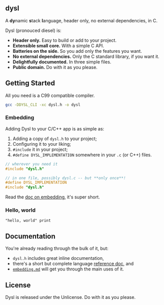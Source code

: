 ## dysl

A **dy**namic **s**tack **l**anguage, header only, no external dependencies, in C.

Dysl (pronouced diesel) is:
- **Header only.** Easy to build or add to your project.
- **Extensible small core.** With a simple C API.
- **Batteries on the side.** So you add only the features you want.
- **No external dependencies.** Only the C standard library, if you want it.
- **Delightfully documented.** In three simple files.
- **Public domain.** Do with it as you please.

## Getting Started

All you need is a C99 compatible compiler.

```sh
gcc -DDYSL_CLI -xc dysl.h -o dysl
```

### Embedding

Adding Dysl to your C/C++ app is as simple as:
1. Adding a copy of `dysl.h` to your project;
2. Configuring it to your liking;
3. `#include` it in your project;
4. `#define DYSL_IMPLEMENTATION` somewhere in your `.c` (or C++) files.

```c
// wherever you need it
#include "dysl.h"

// in one file, possibly dysl.c -- but **only once**!
#define DYSL_IMPLEMENTATION
#include "dysl.h"
```

Read the [doc on embedding](./docs/embedding.md), it's super short.

### Hello, world

```
"hello, world" print
```

## Documentation

You're already reading through the bulk of it, but:
- `dysl.h` includes great inline documentation,
- there's a short but complete language [reference doc](./docs/reference.md), and
- [`embedding.md`](./docs/embedding.md) will get you through the main uses of it.

## License

Dysl is released under the Unlicense. Do with it as you please.


